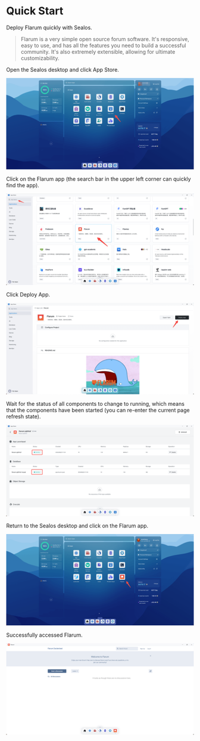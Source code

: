 # Quick Start

Deploy Flarum quickly with Sealos.

> Flarum is a very simple open source forum software. It's responsive, easy to use, and has all the features you need to
> build a successful community. It's also extremely extensible, allowing for ultimate customizability.

Open the Sealos desktop and click App Store.

![](./images/quick-start-1.png)

Click on the Flarum app (the search bar in the upper left corner can quickly find the app).

![](./images/quick-start-2.png)

Click Deploy App.

![](./images/quick-start-3.png)

Wait for the status of all components to change to running, which means that the components have been started (you can
re-enter the current page refresh state).

![](./images/quick-start-4.png)

Return to the Sealos desktop and click on the Flarum app.

![](./images/quick-start-5.png)

Successfully accessed Flarum.

![](./images/quick-start-6.png)
